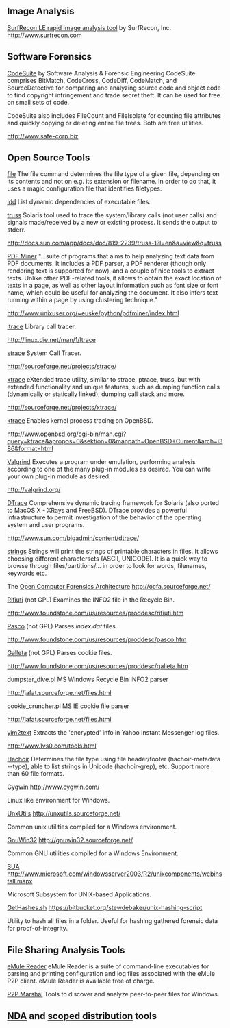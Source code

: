 ## Image Analysis

[SurfRecon LE rapid image analysis tool](SurfRecon_LE_rapid_image_analysis_tool "wikilink") by SurfRecon, Inc.
<http://www.surfrecon.com>

## Software Forensics

[CodeSuite](CodeSuite "wikilink") by Software Analysis & Forensic Engineering
CodeSuite comprises BitMatch, CodeCross, CodeDiff, CodeMatch, and
SourceDetective for comparing and analyzing source code and object code
to find copyright infringement and trade secret theft. It can be used
for free on small sets of code.

CodeSuite also includes FileCount and FileIsolate for counting file
attributes and quickly copying or deleting entire file trees. Both are
free utilities.

<http://www.safe-corp.biz>

## Open Source Tools

[file](file "wikilink")
The file command determines the file type of a given file, depending on
its contents and not on e.g. its extension or filename. In order to do
that, it uses a magic configuration file that identifies filetypes.

<!-- -->

[ldd](ldd "wikilink")
List dynamic dependencies of executable files.

<!-- -->

[truss](truss "wikilink")
Solaris tool used to trace the system/library calls (not user calls) and
signals made/received by a new or existing process. It sends the output
to stderr.

<http://docs.sun.com/app/docs/doc/819-2239/truss-1?l=en&a=view&q=truss>

<!-- -->

[PDF Miner](PDF_Miner "wikilink")
"...suite of programs that aims to help analyzing text data from PDF
documents. It includes a PDF parser, a PDF renderer (though only
rendering text is supported for now), and a couple of nice tools to
extract texts. Unlike other PDF-related tools, it allows to obtain the
exact location of texts in a page, as well as other layout information
such as font size or font name, which could be useful for analyzing the
document. It also infers text running within a page by using clustering
technique."

<http://www.unixuser.org/~euske/python/pdfminer/index.html>

<!-- -->

[ltrace](ltrace "wikilink")
Library call tracer.

<http://linux.die.net/man/1/ltrace>

<!-- -->

[strace](strace "wikilink")
System Call Tracer.

<http://sourceforge.net/projects/strace/>

<!-- -->

[xtrace](xtrace "wikilink")
eXtended trace utility, similar to strace, ptrace, truss, but with
extended functionality and unique features, such as dumping function
calls (dynamically or statically linked), dumping call stack and more.

<http://sourceforge.net/projects/xtrace/>

<!-- -->

[ktrace](ktrace "wikilink")
Enables kernel process tracing on OpenBSD.

<http://www.openbsd.org/cgi-bin/man.cgi?query=ktrace&apropos=0&sektion=0&manpath=OpenBSD+Current&arch=i386&format=html>

<!-- -->

[Valgrind](Valgrind "wikilink")
Executes a program under emulation, performing analysis according to one
of the many plug-in modules as desired. You can write your own plug-in
module as desired.

<http://valgrind.org/>

<!-- -->

[DTrace](DTrace "wikilink")
Comprehensive dynamic tracing framework for Solaris (also ported to
MacOS X - XRays and FreeBSD). DTrace provides a powerful infrastructure
to permit investigation of the behavior of the operating system and user
programs.

<http://www.sun.com/bigadmin/content/dtrace/>

<!-- -->

[strings](strings "wikilink")
Strings will print the strings of printable characters in files. It
allows choosing different charactersets (ASCII, UNICODE). It is a quick
way to browse through files/partitions/... in order to look for words,
filenames, keywords etc.

<!-- -->

The [Open Computer Forensics Architecture](Open_Computer_Forensics_Architecture "wikilink")
<http://ocfa.sourceforge.net/>

<!-- -->

[Rifiuti](Rifiuti "wikilink") (not GPL)
Examines the INFO2 file in the Recycle Bin.

<http://www.foundstone.com/us/resources/proddesc/rifiuti.htm>

<!-- -->

[Pasco](Pasco "wikilink") (not GPL)
Parses *index.dat* files.

<http://www.foundstone.com/us/resources/proddesc/pasco.htm>

<!-- -->

[Galleta](Galleta "wikilink") (not GPL)
Parses cookie files.

<http://www.foundstone.com/us/resources/proddesc/galleta.htm>

<!-- -->

dumpster_dive.pl
MS Windows Recycle Bin INFO2 parser

<http://jafat.sourceforge.net/files.html>

<!-- -->

cookie_cruncher.pl
MS IE cookie file parser

<http://jafat.sourceforge.net/files.html>

<!-- -->

[yim2text](yim2text "wikilink")
Extracts the 'encrypted' info in Yahoo Instant Messenger log files.

<http://www.1vs0.com/tools.html>

<!-- -->

[Hachoir](Hachoir "wikilink")
Determines the file type using file header/footer (hachoir-metadata
--type), able to list strings in Unicode (hachoir-grep), etc. Support
more than 60 file formats.

<!-- -->

[Cygwin](Cygwin "wikilink")
<http://www.cygwin.com/>

Linux like environment for Windows.

<!-- -->

[UnxUtils](UnxUtils "wikilink")
<http://unxutils.sourceforge.net/>

Common unix utilities compiled for a Windows environment.

<!-- -->

[GnuWin32](GnuWin32 "wikilink")
<http://gnuwin32.sourceforge.net/>

Common GNU utilities compiled for a Windows Environment.

<!-- -->

[SUA](SUA "wikilink")
<http://www.microsoft.com/windowsserver2003/R2/unixcomponents/webinstall.mspx>

Microsoft Subsystem for UNIX-based Applications.

<!-- -->

[GetHashes.sh](GetHashes.sh "wikilink")
<https://bitbucket.org/stewdebaker/unix-hashing-script>

Utility to hash all files in a folder. Useful for hashing gathered
forensic data for proof-of-integrity.

## File Sharing Analysis Tools

[eMule Reader](http://cybermarshal.atc-nycorp.com/index.php/cyber-marshal-utilities/emule-reader)
eMule Reader is a suite of command-line executables for parsing and
printing configuration and log files associated with the eMule P2P
client. eMule Reader is available free of charge.

[P2P Marshal](P2PMarshal "wikilink")
Tools to discover and analyze peer-to-peer files for Windows.

## [NDA](NDA "wikilink") and [scoped distribution](scoped_distribution "wikilink") tools